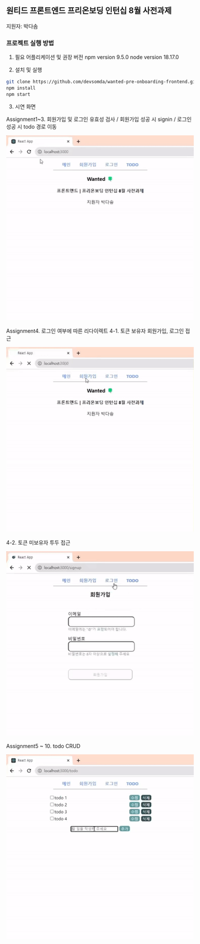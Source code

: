 ## 원티드 프론트엔드 프리온보딩 인턴십 8월 사전과제
지원자: 박다솜


### 프로젝트 실행 방법
1. 필요 어플리케이션 및 권장 버전
  npm version 9.5.0
  node version 18.17.0
  
2. 설치 및 실행
```bash
git clone https://github.com/devsomda/wanted-pre-onboarding-frontend.git
npm install
npm start
```

3. 시연 화면

  Assignment1~3. 
회원가입 및 로그인 유효성 검사 / 회원가입 성공 시 signin / 로그인 성공 시 todo 경로 이동

  ![img1](/assets/img1.gif)

Assignment4. 로그인 여부에 따른 리다이렉트
4-1. 토큰 보유자 회원가입, 로그인 접근

![img2](/assets/img2.gif)

4-2. 토큰 미보유자 투두 접근

![img3](/assets/img3.gif)

Assignment5 ~ 10. todo CRUD

![img4](/assets/img4.gif)


